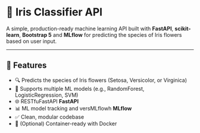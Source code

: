 # 🌸 Iris Classifier API

A simple, production-ready machine learning API built with **FastAPI**, **scikit-learn**, **Bootstrap 5** and **MLflow** for predicting the species of Iris flowers based on user input.

---

## 📌 Features

- 🔍 Predicts the species of Iris flowers (Setosa, Versicolor, or Virginica)
- 🧠 Supports multiple ML models (e.g., RandomForest, LogisticRegression, SVM)
- 🌐 RESTfuFastAPI **FastAPI**
- 📊 ML model tracking and versMLflowh **MLflow**
- ✅ Clean, modular codebase
- 🐳 (Optional) Container-ready with Docker

